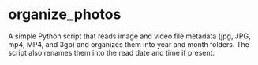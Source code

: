 # organize_photos

A simple Python script that reads image and video file metadata (jpg, JPG, mp4, MP4, and 3gp) and organizes them into year and month folders.
The script also renames them into the read date and time if present.

